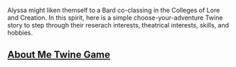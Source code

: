 Alyssa might liken themself to a Bard co-classing in the Colleges of Lore and Creation. In this spirit, here is a simple choose-your-adventure Twine story to step through their reserach interests, theatrical interests, skills, and hobbies. 

## [About Me Twine Game](https://alyssalb.github.io/AboutMeGame/) 
